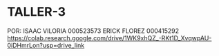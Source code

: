 # TALLER-3
POR: ISAAC VILORIA 000523573
ERICK FLOREZ 000415292
https://colab.research.google.com/drive/1WK9xhQZ_-RKt1D_XvqwpAU-0iDHmrLon?usp=drive_link 
